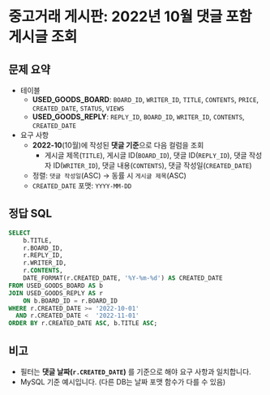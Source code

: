 # 중고거래 게시판: 2022년 10월 댓글 포함 게시글 조회

## 문제 요약

- 테이블
  - **USED_GOODS_BOARD**: `BOARD_ID`, `WRITER_ID`, `TITLE`, `CONTENTS`, `PRICE`, `CREATED_DATE`, `STATUS`, `VIEWS`
  - **USED_GOODS_REPLY**: `REPLY_ID`, `BOARD_ID`, `WRITER_ID`, `CONTENTS`, `CREATED_DATE`
- 요구 사항
  - **2022-10**(10월)에 작성된 **댓글 기준**으로 다음 컬럼을 조회
    - 게시글 제목(`TITLE`), 게시글 ID(`BOARD_ID`), 댓글 ID(`REPLY_ID`), 댓글 작성자 ID(`WRITER_ID`), 댓글 내용(`CONTENTS`), 댓글 작성일(`CREATED_DATE`)
  - 정렬: `댓글 작성일`(ASC) → 동률 시 `게시글 제목`(ASC)
  - `CREATED_DATE` 포맷: `YYYY-MM-DD`

## 정답 SQL

```sql
SELECT
    b.TITLE,
    r.BOARD_ID,
    r.REPLY_ID,
    r.WRITER_ID,
    r.CONTENTS,
    DATE_FORMAT(r.CREATED_DATE, '%Y-%m-%d') AS CREATED_DATE
FROM USED_GOODS_BOARD AS b
JOIN USED_GOODS_REPLY AS r
    ON b.BOARD_ID = r.BOARD_ID
WHERE r.CREATED_DATE >= '2022-10-01'
  AND r.CREATED_DATE <  '2022-11-01'
ORDER BY r.CREATED_DATE ASC, b.TITLE ASC;
```

## 비고

- 필터는 **댓글 날짜(`r.CREATED_DATE`)** 를 기준으로 해야 요구 사항과 일치합니다.
- MySQL 기준 예시입니다. (다른 DB는 날짜 포맷 함수가 다를 수 있음)
